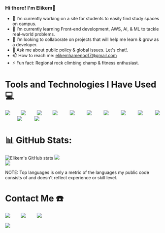 ### Hi there! I'm Elikem👋

- 🔭 I’m currently working on a site for students to easily find study spaces on campus.
- 🌱 I’m currently learning Front-end development, AWS, AI, & ML to tackle real-world problems.
- 👯 I’m looking to collaborate on projects that will help me learn & grow as a developer.
- 💬 Ask me about public policy & global issues. Let's chat!.
- 📫 How to reach me: elikemhamenoo17@gmail.com
- ⚡ Fun fact: Regional rock climbing champ & fitness enthusiast.
<!--
**elikem1z/elikem1z** is a ✨ _special_ ✨ repository because its `README.md` (this file) appears on your GitHub profile.

-->




# Tools and Technologies I Have Used 💻
<img src="https://skillicons.dev/icons?i=js"/>&nbsp;&nbsp;&nbsp;&nbsp;&nbsp;&nbsp;&nbsp;&nbsp;
<img src="https://skillicons.dev/icons?i=java"/>&nbsp;&nbsp;&nbsp;&nbsp;&nbsp;&nbsp;&nbsp;&nbsp;
<img src="https://skillicons.dev/icons?i=python"/>&nbsp;&nbsp;&nbsp;&nbsp;&nbsp;&nbsp;&nbsp;&nbsp;
<img src="https://skillicons.dev/icons?i=html"/>&nbsp;&nbsp;&nbsp;&nbsp;&nbsp;&nbsp;&nbsp;&nbsp;&nbsp;
<img src="https://skillicons.dev/icons?i=css"/>&nbsp;&nbsp;&nbsp;&nbsp;&nbsp;&nbsp;&nbsp;&nbsp;&nbsp;
<img src="https://skillicons.dev/icons?i=react"/>&nbsp;&nbsp;&nbsp;&nbsp;&nbsp;&nbsp;&nbsp;&nbsp;&nbsp;
<img src="https://skillicons.dev/icons?i=figma"/>&nbsp;&nbsp;&nbsp;&nbsp;&nbsp;&nbsp;&nbsp;&nbsp;&nbsp;
<img src="https://skillicons.dev/icons?i=git"/>&nbsp;&nbsp;&nbsp;&nbsp;&nbsp;&nbsp;&nbsp;&nbsp;&nbsp;
<img src="https://skillicons.dev/icons?i=notion"/>&nbsp;&nbsp;&nbsp;&nbsp;&nbsp;&nbsp;&nbsp;&nbsp;&nbsp;
<img src="https://skillicons.dev/icons?i=arduino"/>&nbsp;&nbsp;&nbsp;&nbsp;&nbsp;&nbsp;&nbsp;&nbsp;&nbsp;
<img src="https://skillicons.dev/icons?i=vscode"/>&nbsp;&nbsp;&nbsp;&nbsp;&nbsp;&nbsp;&nbsp;&nbsp;&nbsp;
<img src="https://skillicons.dev/icons?i=github"/>&nbsp;&nbsp;&nbsp;&nbsp;&nbsp;&nbsp;&nbsp;&nbsp;&nbsp;

# 📊 GitHub Stats:
![Elikem's GitHub stats](https://github-readme-stats.vercel.app/api?username=elikem1z&theme=dark&show_icons=true)
![](https://github-readme-streak-stats.herokuapp.com/?user=elikem1z&theme=dark&hide_border=false)<br/>
![](https://github-readme-stats.vercel.app/api/top-langs/?username=elikem1z&theme=dark&hide_border=false&include_all_commits=true&count_private=false&layout=compact)

NOTE: Top languages is only a metric of the languages my public code consists of and doesn't reflect experience or skill level.


# Contact Me ☎️
<a href="https://www.linkedin.com/in/elikemhamenoo"><img src="https://skillicons.dev/icons?i=linkedin"/></a>&nbsp;&nbsp;&nbsp;&nbsp;&nbsp;&nbsp;&nbsp;&nbsp; <a href="https://www.instagram.com/in/elikem.hy"><img src="https://skillicons.dev/icons?i=instagram"/></a>&nbsp;&nbsp;&nbsp;&nbsp;&nbsp;&nbsp;&nbsp;&nbsp; <a href="elikemhamenoo17@gmail.com"><img src="https://skillicons.dev/icons?i=gmail"/></a>&nbsp;&nbsp;&nbsp;&nbsp;&nbsp;&nbsp;&nbsp;&nbsp;


[![](https://visitcount.itsvg.in/api?id=elikem1z&icon=0&color=0)](https://visitcount.itsvg.in)
